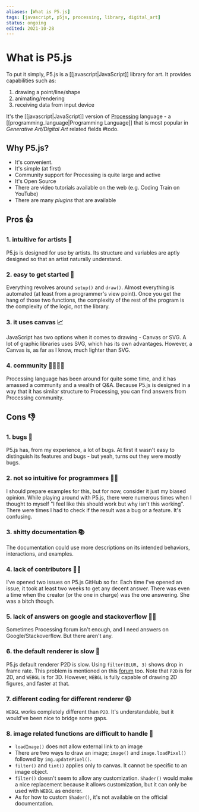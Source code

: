 ```yaml
---
aliases: [What is P5.js]
tags: [javascript, p5js, processing, library, digital_art]
status: ongoing
edited: 2021-10-28
---
```


# What is P5.js
To put it simply, P5.js is a [[javascript|JavaScript]] library for art.
It provides capabilities such as:
1. drawing a point/line/shape
2. animating/rendering
3. receiving data from input device

It's the [[javascript|JavaScript]] version of [Processing](https://processing.org/) language - a [[programming_language|Programming Language]] that is most popular in _Generative Art/Digital Art_ related fields #todo.

## Why P5.js?
- It's convenient.
- It's simple (at first)
- Community support for Processing is quite large and active
- It's Open Source
- There are video tutorials available on the web (e.g. Coding Train on YouTube)
- There are many _plugins_ that are available

## Pros 👍
### 1. intuitive for artists 🎨
P5.js is designed for use by artists. Its structure and variables are aptly designed so that an artist naturally understand.
### 2. easy to get started 🚀
Everything revolves around `setup()` and `draw()`. Almost everything is automated (at least from a programmer's view point). Once you get the hang of those two functions, the complexity of the rest of the program is the complexity of the logic, not the library.
### 3. it uses canvas 📈
JavaScript has two options when it comes to drawing - Canvas or SVG.
A lot of graphic libraries uses SVG, which has its own advantages.
However, a Canvas is, as far as I know, much lighter than SVG.
### 4. community 👨‍👨‍👧‍👦
Processing language has been around for quite some time, and it has amassed a community and a wealth of Q&A. Because P5.js is designed in a way that it has similar structure to Processing, you can find answers from Processing community.

## Cons 👎
### 1. bugs 🐛
P5.js has, from my experience, a lot of bugs. At first it wasn't easy to distinguish its features and bugs - but yeah, turns out they were mostly bugs.
### 2. not so intuitive for programmers 👨‍💻
I should prepare examples for this, but for now, consider it just my biased opinion.
While playing around with P5.js, there were numerous times when I thought to myself "I feel like this should work but why isn't this working". There were times I had to check if the result was a bug or a feature. It's confusing.
### 3. shitty documentation 📚
The documentation could use more descriptions on its intended behaviors, interactions, and examples.
### 4. lack of contributors 🧟‍♂️
I've opened two issues on P5.js GitHub so far. Each time I've opened an issue, it took at least two weeks to get any decent answer. There was even a time when the creator (or the one in charge) was the one answering. She was a bitch though.
### 5. lack of answers on google and stackoverflow 🤷‍♂️
Sometimes Processing forum isn't enough, and I need answers on Google/Stackoverflow. But there aren't any.
### 6. the default renderer is slow 🐌
P5.js default renderer P2D is slow. Using `filter(BLUR, 3)` shows drop in frame rate.
This problem is mentioned on this [forum](https://forum.processing.org/two/discussion/11141/why-is-filter-blur-so-slow) too.
Note that `P2D` is for 2D, and `WEBGL` is for 3D. However, `WEBGL` is fully capable of drawing 2D figures, and faster at that.
### 7. different coding for different renderer 😫
`WEBGL` works completely different than `P2D`. It's understandable, but it would've been nice to bridge some gaps.
### 8. image related functions are difficult to handle 🥽
- `loadImage()` does not allow external link to an image
- There are two ways to draw an image; `image()` and `image.loadPixel()` followed by `img.updatePixel()`.
- `filter()` and `tint()` applies only to canvas. It cannot be specific to an image object.
- `filter()` doesn't seem to allow any customization. `Shader()` would make a nice replacement because it allows customization, but it can only be used with `WEBGL` as enderer.
- As for how to custom `Shader()`, it's not available on the official documentation.
